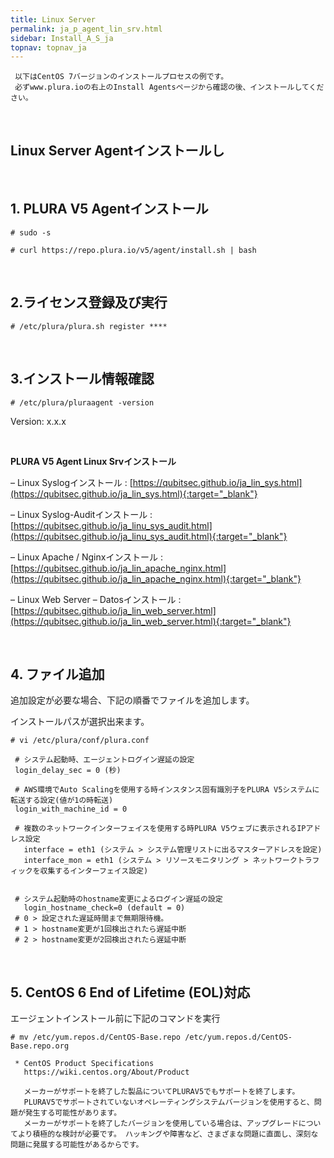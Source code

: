 ```yaml
---
title: Linux Server
permalink: ja_p_agent_lin_srv.html
sidebar: Install_A_S_ja
topnav: topnav_ja
---
```




     以下はCentOS 7バージョンのインストールプロセスの例です。
     必ずwww.plura.ioの右上のInstall Agentsページから確認の後、インストールしてください。

<br />

## Linux Server Agentインストールし<!-- 映像 -->

<!-- <style>.embed-container { position: relative; padding-bottom: 56.25%; height: 0; overflow: hidden; max-width: 100%; } .embed-container iframe, .embed-container object, .embed-container embed { position: absolute; top: 0; left: 0; width: 100%; height: 100%; }</style><div class='embed-container'><iframe src='https://www.youtube.com/embed/TW7_NF1gF9g' frameborder='0' allowfullscreen></iframe></div> -->

<br />

## 1. PLURA V5 Agentインストール

`# sudo -s`

`# curl https://repo.plura.io/v5/agent/install.sh | bash`

<br />

## 2.ライセンス登録及び実行

`# /etc/plura/plura.sh register ****`

<br />

## 3.インストール情報確認

`# /etc/plura/pluraagent -version`

Version: x.x.x

<br />

__PLURA V5 Agent Linux Srvインストール<!-- 映像 -->__

– Linux Syslogインストール<!-- 映像 --> : [https://qubitsec.github.io/ja_lin_sys.html](https://qubitsec.github.io/ja_lin_sys.html){:target="_blank"}

– Linux Syslog-Auditインストール<!-- 映像 --> : [https://qubitsec.github.io/ja_linu_sys_audit.html](https://qubitsec.github.io/ja_linu_sys_audit.html){:target="_blank"}

– Linux Apache / Nginxインストール<!-- 映像 --> : [https://qubitsec.github.io/ja_lin_apache_nginx.html](https://qubitsec.github.io/ja_lin_apache_nginx.html){:target="_blank"}

– Linux Web Server – Datosインストール<!-- 映像 --> : [https://qubitsec.github.io/ja_lin_web_server.html](https://qubitsec.github.io/ja_lin_web_server.html){:target="_blank"}

<br />

## 4. ファイル追加

追加設定が必要な場合、下記の順番でファイルを追加します。

インストールパスが選択出来ます。

`# vi /etc/plura/conf/plura.conf`

     # システム起動時、エージェントログイン遅延の設定
     login_delay_sec = 0 (秒)

     # AWS環境でAuto Scalingを使用する時インスタンス固有識別子をPLURA V5システムに転送する設定(値が1の時転送)
     login_with_machine_id = 0

     # 複数のネットワークインターフェイスを使用する時PLURA V5ウェブに表示されるIPアドレス設定
       interface = eth1 (システム > システム管理リストに出るマスターアドレスを設定)
       interface_mon = eth1 (システム > リソースモニタリング > ネットワークトラフィックを収集するインターフェイス設定)


     # システム起動時のhostname変更によるログイン遅延の設定
       login_hostname_check=0 (default = 0)
     # 0 > 設定された遅延時間まで無期限待機。
     # 1 > hostname変更が1回検出されたら遅延中断
     # 2 > hostname変更が2回検出されたら遅延中断

<br />

## 5. CentOS 6 End of Lifetime (EOL)対応

エージェントインストール前に下記のコマンドを実行


`# mv /etc/yum.repos.d/CentOS-Base.repo /etc/yum.repos.d/CentOS-Base.repo.org`

     * CentOS Product Specifications
       https://wiki.centos.org/About/Product

       メーカーがサポートを終了した製品についてPLURAV5でもサポートを終了します。
       PLURAV5でサポートされていないオペレーティングシステムバージョンを使用すると、問題が発生する可能性があります。
       メーカーがサポートを終了したバージョンを使用している場合は、アップグレードについてより積極的な検討が必要です。 ハッキングや障害など、さまざまな問題に直面し、深刻な問題に発展する可能性があるからです。
      
      
      
      
